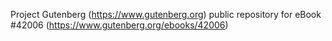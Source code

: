 Project Gutenberg (https://www.gutenberg.org) public repository for eBook #42006 (https://www.gutenberg.org/ebooks/42006)

